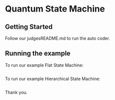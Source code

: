# Quantum State Machine
## Getting Started

Follow our judgesREADME.md to run the auto coder.

## Running the example

To run our example Flat State Machine:
```sh

```
To run our example Hierarchical State Machine:
```sh

```

Thank you.
